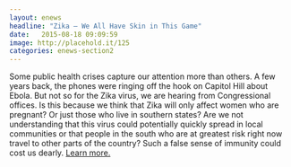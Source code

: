```yaml
---
layout: enews
headline: "Zika – We All Have Skin in This Game"
date:   2015-08-18 09:09:59
image: http://placehold.it/125
categories: enews-section2
---
```

Some public health crises capture our attention more than others.  A few years back, the phones were ringing off the hook on Capitol Hill about Ebola.  But not so for the Zika virus, we are hearing from Congressional offices. Is this because we think that Zika will only affect women who are pregnant? Or just those who live in southern states? Are we not understanding that this virus could potentially quickly spread in local communities or that people in the south who are at greatest risk right now travel to other parts of the country? Such a false sense of immunity could cost us dearly. <a href="http://blog.thearc.org/2016/06/06/zika-skin-game/">Learn more.</a>